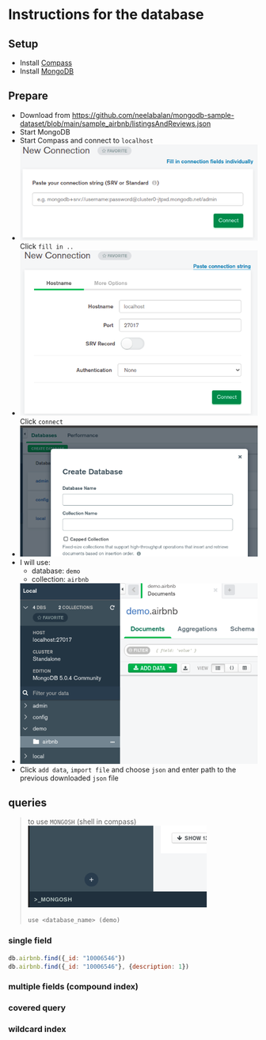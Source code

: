 # Instructions for the database 

## Setup
- Install [Compass](https://docs.mongodb.com/compass/master/install/)
- Install [MongoDB](https://docs.mongodb.com/manual/administration/install-community/)

## Prepare
- Download from https://github.com/neelabalan/mongodb-sample-dataset/blob/main/sample_airbnb/listingsAndReviews.json
- Start MongoDB
- Start Compass and connect to `localhost` 
- ![Click Fill connection string button](./img/localhost_overview.png) Click `fill in ..` 
- ![Window to set connection string values](./img/localhost_fill_connection_string.png)  Click `connect`
- ![Create new database to import data](./img/create_database.png)
- I will use: 
  - database: `demo`
  - collection: `airbnb`
- ![Select collection](./img/select_collection.png)
- Click `add data`, `import file` and choose `json` and enter path to the previous downloaded `json` file


## queries

>to use `MONGOSH` (shell in compass)
>![Click mongosh](./img/open_mongosh.png)
>
>
>```javascript
>use <database_name> (demo)
>```
>

### single field

```javascript
db.airbnb.find({_id: "10006546"})
db.airbnb.find({_id: "10006546"}, {description: 1})
```

### multiple fields (compound index)

### covered query

### wildcard index

